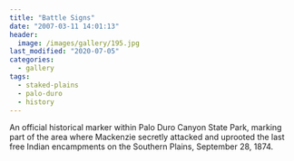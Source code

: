 ```yaml
---
title: "Battle Signs"
date: "2007-03-11 14:01:13"
header:
  image: /images/gallery/195.jpg
last_modified: "2020-07-05"
categories:
  - gallery
tags:
  - staked-plains
  - palo-duro
  - history  
---
```


An official historical marker within Palo Duro Canyon State Park, marking part of the area where Mackenzie secretly attacked and uprooted the last free Indian encampments on the Southern Plains, September 28, 1874.
